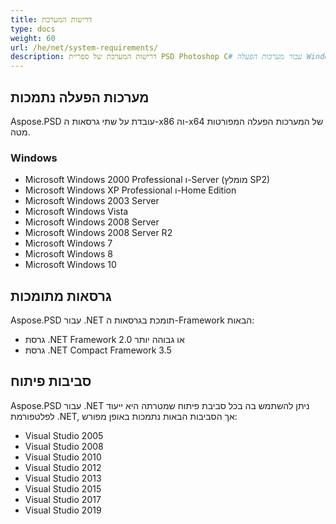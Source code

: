 ```yaml
---
title: דרישות המערכת
type: docs
weight: 60
url: /he/net/system-requirements/
description: דרישות המערכת של ספריית PSD Photoshop C# עבור מערכות הפעלה Windows ו-Linux.
---
```


## **מערכות הפעלה נתמכות**
Aspose.PSD עובדת על שתי גרסאות ה-x86 וה-x64 של המערכות הפעלה המפורטות מטה.
### **Windows**
- Microsoft Windows 2000 Professional ו-Server (מומלץ SP2)
- Microsoft Windows XP Professional ו-Home Edition
- Microsoft Windows 2003 Server
- Microsoft Windows Vista
- Microsoft Windows 2008 Server
- Microsoft Windows 2008 Server R2
- Microsoft Windows 7
- Microsoft Windows 8
- Microsoft Windows 10

## **גרסאות מתומכות**
Aspose.PSD עבור .NET תומכת בגרסאות ה-Framework הבאות:

- גרסת .NET Framework 2.0 או גבוהה יותר
- גרסת .NET Compact Framework 3.5

## **סביבות פיתוח**
Aspose.PSD עבור .NET ניתן להשתמש בה בכל סביבת פיתוח שמטרתה היא ייעוד לפלטפורמת .NET, אך הסביבות הבאות נתמכות באופן מפורש:

- Visual Studio 2005
- Visual Studio 2008
- Visual Studio 2010
- Visual Studio 2012
- Visual Studio 2013
- Visual Studio 2015
- Visual Studio 2017
- Visual Studio 2019
